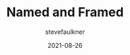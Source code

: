 ---
author: stevefaulkner
date: 2021-08-26
permalink: false
tags:
  - accessibility
  - html
target_url: https://html5accessibility.com/stuff/2021/08/26/named-and-framed/
title: Named and Framed
---